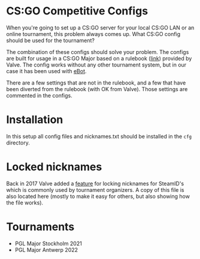 # CS:GO Competitive Configs

When you're going to set up a CS:GO server for your local CS:GO LAN or an online tournament, this problem always comes up. What CS:GO config should be used for the tournament?
  
The combination of these configs should solve your problem. The configs are built for usage in a CS:GO Major based on a rulebook ([link](https://counter-strike.net/csgo_major_supplemental_rulebook)) provided by Valve. The config works without any other tournament system, but in our case it has been used with [eBot](https://github.com/deStrO/eBot-CSGO).  
  
There are a few settings that are not in the rulebook, and a few that have been diverted from the rulebook (with OK from Valve). Those settings are commented in the configs.

# Installation

In this setup all config files and nicknames.txt should be installed in the `cfg` directory. 

# Locked nicknames

Back in 2017 Valve added a [feature](https://blog.counter-strike.net/index.php/2017/10/19582/) for locking nicknames for SteamID's which is commonly used by tournament organizers. A copy of this file is also located here (mostly to make it easy for others, but also showing how the file works).

# Tournaments
- PGL Major Stockholm 2021
- PGL Major Antwerp 2022
